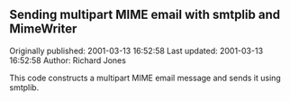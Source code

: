 ## Sending multipart MIME email with smtplib and MimeWriter

Originally published: 2001-03-13 16:52:58
Last updated: 2001-03-13 16:52:58
Author: Richard Jones

This code constructs a multipart MIME email message and sends it using smtplib.